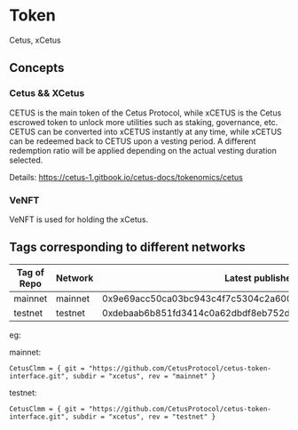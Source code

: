 # Token

Cetus, xCetus

## Concepts

### Cetus && XCetus

CETUS is the main token of the Cetus Protocol, while xCETUS is the Cetus escrowed token to unlock more utilities such as staking, governance, etc. CETUS can be converted into xCETUS instantly at any time, while xCETUS can be redeemed back to CETUS upon a vesting period. A different redemption ratio will be applied depending on the actual vesting duration selected.

Details: https://cetus-1.gitbook.io/cetus-docs/tokenomics/cetus

### VeNFT

VeNFT is used for holding the xCetus.

## Tags corresponding to different networks

| Tag of Repo | Network | Latest published at address                                        |
| ----------- | ------- | ------------------------------------------------------------------ |
| mainnet     | mainnet | 0x9e69acc50ca03bc943c4f7c5304c2a6002d507b51c11913b247159c60422c606 |
| testnet     | testnet | 0xdebaab6b851fd3414c0a62dbdf8eb752d6b0d31f5cfce5e38541bc6c6daa8966 |

eg:

mainnet:

```
CetusClmm = { git = "https://github.com/CetusProtocol/cetus-token-interface.git", subdir = "xcetus", rev = "mainnet" }
```

testnet:

```
CetusClmm = { git = "https://github.com/CetusProtocol/cetus-token-interface.git", subdir = "xcetus", rev = "testnet" }
```
